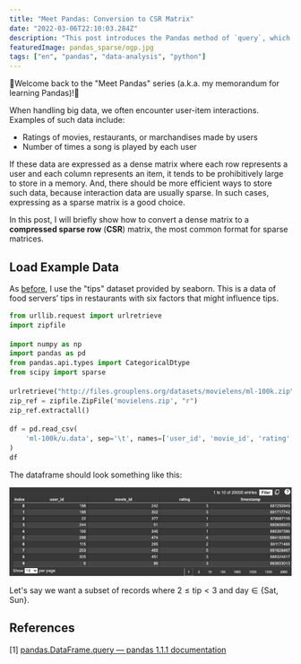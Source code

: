 ```yaml
---
title: "Meet Pandas: Conversion to CSR Matrix"
date: "2022-03-06T22:10:03.284Z"
description: "This post introduces the Pandas method of `query`, which allows us to query dataframes in an SQL-like manner."
featuredImage: pandas_sparse/ogp.jpg
tags: ["en", "pandas", "data-analysis", "python"]
---
```

🐼Welcome back to the "Meet Pandas" series (a.k.a. my memorandum for learning Pandas)!🐼

When handling big data, we often encounter user-item interactions. Examples of such data include:
- Ratings of movies, restaurants, or marchandises made by users
- Number of times a song is played by each user

If these data are expressed as a dense matrix where each row represents a user and each column represents an item, it tends to be prohibitively large to store in a memory. And, there should be more efficient ways to store such data, because interaction data are usually sparse. In such cases, expressing as a sparse matrix is a good choice. 

In this post, I will briefly show how to convert a dense matrix to a **compressed sparse row** (**CSR**) matrix, the most common format for sparse matrices.

## Load Example Data
As [before](https://hippocampus-garden.com/pandas_boxplot/), I use the "tips" dataset provided by seaborn. This is a data of food servers’ tips in restaurants with six factors that might influence tips.

```python
from urllib.request import urlretrieve
import zipfile

import numpy as np
import pandas as pd
from pandas.api.types import CategoricalDtype
from scipy import sparse

urlretrieve("http://files.grouplens.org/datasets/movielens/ml-100k.zip", "movielens.zip")
zip_ref = zipfile.ZipFile('movielens.zip', "r")
zip_ref.extractall()

df = pd.read_csv(
    'ml-100k/u.data', sep='\t', names=['user_id', 'movie_id', 'rating', 'timestamp'], encoding='latin-1'
)
df
```

The dataframe should look something like this:

![](2022-03-06-18-03-54.png)


Let's say we want a subset of records where $2 \leq \mathrm{tip} < 3$ and $\mathrm{day} \in \{\mathrm{Sat},\mathrm{Sun}\}$.

## 

## References
[1] [pandas.DataFrame.query — pandas 1.1.1 documentation](https://pandas.pydata.org/pandas-docs/stable/reference/api/pandas.DataFrame.query.html)  
